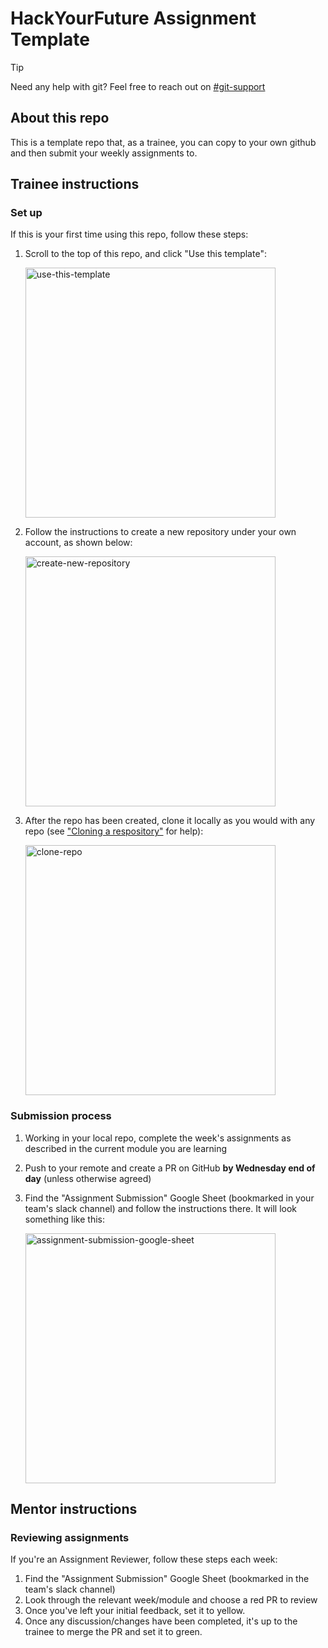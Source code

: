 # HackYourFuture Assignment Template
> [!TIP]
> Need any help with git? Feel free to reach out on [#git-support](https://hackyourfuture-cph.slack.com/archives/CU1K85X3R)

## About this repo
This is a template repo that, as a trainee, you can copy to your own github and then submit your weekly assignments to.

## Trainee instructions
### Set up
If this is your first time using this repo, follow these steps:

1. Scroll to the top of this repo, and click "Use this template":

    <img width="400" alt="use-this-template" src="https://github.com/user-attachments/assets/be998ed8-db20-4869-adac-8f5f5f352b62" />

1. Follow the instructions to create a new repository under your own account, as shown below:

    <img width="400" alt="create-new-repository" src="https://github.com/user-attachments/assets/1104b326-60d0-459b-ac62-ec9b2f8a37db" />
    
1. After the repo has been created, clone it locally as you would with any repo (see ["Cloning a respository"](https://docs.github.com/en/repositories/creating-and-managing-repositories/cloning-a-repository) for help):
  
    <img width="400" alt="clone-repo" src="https://github.com/user-attachments/assets/65a9d72f-98da-4bee-9120-f76df01d52bd" />

### Submission process
1. Working in your local repo, complete the week's assignments as described in the current module you are learning
2. Push to your remote and create a PR on GitHub **by Wednesday end of day** (unless otherwise agreed)
3. Find the "Assignment Submission" Google Sheet (bookmarked in your team's slack channel) and follow the instructions there. It will look something like this:
   
    <img width="400" alt="assignment-submission-google-sheet" src="https://github.com/user-attachments/assets/22d32be4-c405-4c7d-8ba5-abb5e8c1debe" />

## Mentor instructions
### Reviewing assignments
If you're an Assignment Reviewer, follow these steps each week:
1. Find the "Assignment Submission" Google Sheet (bookmarked in the team's slack channel)
2. Look through the relevant week/module and choose a red PR to review
3. Once you've left your initial feedback, set it to yellow.
4. Once any discussion/changes have been completed, it's up to the trainee to merge the PR and set it to green.

